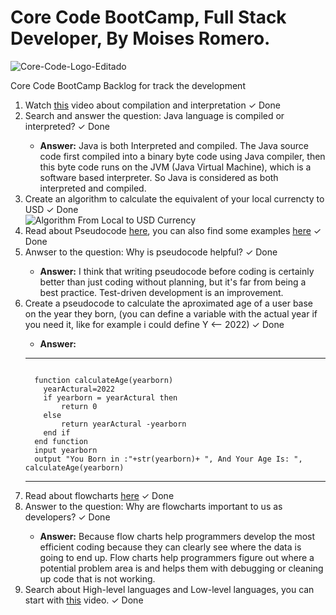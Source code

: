 # Core Code BootCamp, Full Stack Developer, By Moises Romero.

![Core-Code-Logo-Editado](https://user-images.githubusercontent.com/40069878/148991261-6cc704fc-dd51-45fa-818b-b13aa87a0be5.png)

Core Code BootCamp Backlog for track the development

<ol>
<li>Watch <a href="https://www.youtube.com/watch?v=JNMy969SjyU" rel="nofollow">this</a> video about compilation and interpretation <span>&#10003; Done</span></li> 
<li>Search and answer the question: Java language is compiled or interpreted? <span>&#10003; Done</span></li>
  <ul>
    <li><span><strong>Answer:</strong></span> Java is both Interpreted and compiled. The Java source code first compiled into a binary byte code using Java compiler, then this byte code runs on the JVM (Java Virtual Machine), which is a software based interpreter. So Java is considered as both interpreted and compiled.</li> 
  </ul> 
<li>Create an algorithm to calculate the equivalent of your local currencty to USD <span>&#10003; Done</span></li>
  <img src="https://user-images.githubusercontent.com/40069878/149054583-32469914-1191-4c2e-9bde-1c173e2c5a27.png" alt="Algorithm From Local to USD Currency">
<li>Read about Pseudocode <a href="https://www.freecodecamp.org/news/what-is-pseudocode-in-programming/" rel="nofollow">here</a>, you can also find some examples <a href="/corecodeio/bootcamp-from-scratch/blob/main/resources/PSEUDOCODE.md">here</a> <span>&#10003; Done</span></li>
<li>Anwser to the question: Why is pseudocode helpful? <span>&#10003; Done</span></li>
  <ul>
    <li><span><strong>Answer:</strong></span> I think that writing pseudocode before coding is certainly better than just coding without planning, but it's far from being a best practice. Test-driven development is an improvement.</li> 
  </ul>  
<li>Create a pseudocode to calculate the aproximated age of a user base on the year they born, (you can define a variable with the actual year if you need it, like for example i could define Y <-- 2022) <span>&#10003; Done</span></li>
  <ul><li><span><strong>Answer:</strong></span></li></ul>
  <hr>
<pre><code>
  function calculateAge(yearborn)
    yearActural=2022
    if yearborn = yearActural then
        return 0
    else
        return yearActural -yearborn
    end if
  end function
  input yearborn
  output "You Born in :"+str(yearborn)+ ", And Your Age Is: ", calculateAge(yearborn)
</code></pre>
<hr>  
<li>Read about flowcharts <a href="https://www.lucidchart.com/pages/es/que-es-un-diagrama-de-flujo" rel="nofollow">here</a> <span>&#10003; Done</span></li>
<li>Answer to the question: Why are flowcharts important to us as developers? <span>&#10003; Done</span></li>
  <ul>
    <li><span><strong>Answer:</strong></span> Because flow charts help programmers develop the most efficient coding because they can clearly see where the data is going to end up. Flow charts help programmers figure out where a potential problem area is and helps them with debugging or cleaning up code that is not working.</li> 
  </ul>  
<li>Search about High-level languages and Low-level languages, you can start with <a href="https://www.youtube.com/watch?v=1vRPOp5p-qs" rel="nofollow">this</a> video. <span>&#10003; Done</span></li>
<ol>
